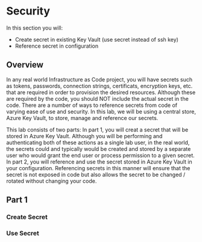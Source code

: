# Security

In this section you will:

- Create secret in existing Key Vault (use secret instead of ssh key)
- Reference secret in configuration 

## Overview

In any real world Infrastructure as Code project, you will have secrets such as tokens, passwords, connection strings, certificats, encryption keys, etc. that are required in order to provision the desired resources. Although these are required by the code, you should NOT include the actual secret in the code. There are a number of ways to reference secrets from code of varying ease of use and security. In this lab, we will be using a central store, Azure Key Vault, to store, manage and reference our secrets.

This lab consists of two parts: 
In part 1, you will creat a secret that will be stored in Azure Key Vault. Although you will be performing and authenticating both of these actions as a single lab user, in the real world, the secrets could and typically would be created and stored by a separate user who would grant the end user or process permission to a given secret. 
In part 2, you will reference and use the secret stored in Azure Key Vault in your configuration. Referencing secrets in this manner will ensure that the secret is not exposed in code but also allows the secret to be changed / rotated without changing your code. 

## Part 1

### Create Secret

### Use Secret



